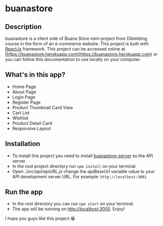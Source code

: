 # buanastore

## Description

buanastore is a client side of Buana Store mini-project from Dibimbing course in the form of an e-commerce website. This project is built with [ReactJs](https://reactjs.org/) framework.
This project can be accessed online at [https://buanastore.herokuapp.com](https://buanastore.herokuapp.com) or you can follow this documentation to use locally on your computer.

## What's in this app?

- Home Page
- About Page
- Login Page
- Register Page
- Product Thumbnail Card View
- Cart List
- Wishlist
- Product Detail Card
- Responsive Layout

## Installation

- To install this project you need to install [buanastore-server](https://github.com/bhaktibuana/buanastore-server) as the API server.
- In the root project directory run `npm install` on your terminal.
- Open *./src/api/apiURL.js* change the *apiBaseUrl* variable value to your API development server URL. For example: `http://localhost:3001`.

## Run the app
- In the root directory you can run `npm start` on your terminal.
- The app will be running on [http://localhost:3000](http://localhost:3000). Enjoy!

I hope you guys like this project :grin:
